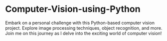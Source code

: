 # Computer-Vision-using-Python
Embark on a personal challenge with this Python-based computer vision project. Explore image processing techniques, object recognition, and more. Join me on this journey as I delve into the exciting world of computer vision!
